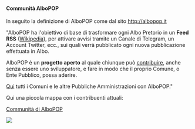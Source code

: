 #### Communità AlboPOP

In seguito la definizione di AlboPOP come dal sito <a href="http://albopop.it/" target="_blank">http://albopop.it</a>

"AlboPOP ha l'obiettivo di base di trasformare ogni Albo Pretorio in un **Feed RSS** ([Wikipedia](https://it.wikipedia.org/wiki/Feed)), per attivare avvisi tramite un Canale di Telegram, un Account Twitter, ecc., sui quali verrà pubblicato ogni nuova pubblicazione effettuata in Albo.

AlboPOP è un **progetto aperto** al quale chiunque può [contribuire](https://albopop.it/partecipa/), anche senza essere uno sviluppatore, e fare in modo che il proprio Comune, o Ente Pubblico, possa aderire.

[Qui](https://albopop.it/comuni-pa/) tutti i Comuni e le altre Pubbliche Amministrazioni con AlboPOP."

Qui una piccola mappa con i contribuenti attuali:

[Communità di AlboPOP](view.ixmaps.com?project=https://raw.githubusercontent.com/gjrichter/viz/master/AlboPOP/ixmaps_project_albopop_community_authors.json)

<a href="https://s3.eu-west-1.amazonaws.com/rc.ixmaps.com/ixmaps/app/Viewer/index.html?project=https://raw.githubusercontent.com/gjrichter/viz/master/AlboPOP/ixmaps_project_albopop_community_authors.json" >
<img src="https://raw.githubusercontent.com/gjrichter/viz/master/AlboPOP/ixmaps_project_albopop_community_authors.png"></a>

<br><br>


